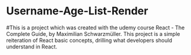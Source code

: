 # Username-Age-List-Render

#This is a project which was created with the udemy course React - The Complete Guide, by Maximilian Schwarzmüller. This project is a simple reiteration of React basic concepts, drilling what developers should understand in React.
